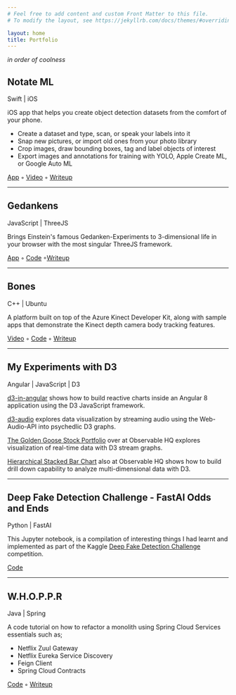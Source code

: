 ```yaml
---
# Feel free to add content and custom Front Matter to this file.
# To modify the layout, see https://jekyllrb.com/docs/themes/#overriding-theme-defaults

layout: home
title: Portfolio
---
```


*in order of coolness*

## Notate ML
Swift &#124; iOS

iOS app that helps you create object detection datasets from the comfort of your phone.

- Create a dataset and type, scan, or speak your labels into it
- Snap new pictures, or import old ones from your photo library
- Crop images, draw bounding boxes, tag and label objects of interest
- Export images and annotations for training with YOLO, Apple Create ML, or Google Auto ML


[App](https://apps.apple.com/us/app/notate-ml/id1605408700)  &#9702; [Video](https://youtu.be/gDqPt3V2-qo) &#9702; [Writeup](https://medium.com/@marvinpdroid/introducing-notate-ml-8de9b68715f4) 

---

## Gedankens
JavaScript  &#124; ThreeJS 

Brings Einstein's famous Gedanken-Experiments to 3-dimensional life in your browser with the most singular ThreeJS framework. 

[App](mpdroid.github.io/gedankens) &#9702; [Code](https://github.com/mpdroid/gedankens) &#9702;[Writeup](https://marvinpdroid.medium.com/special-relativity-with-threejs-657a3552d886) 

---

## Bones
C++  &#124; Ubuntu

A platform built on top of the Azure Kinect Developer Kit, along with sample apps that demonstrate the Kinect depth camera body tracking features.

[Video](https://www.youtube.com/watch?v=JbQFNzRO1x0) &#9702; [Code](https://github.com/mpdroid/bones) &#9702; [Writeup](https://marvinpdroid.medium.com/thing-finding-with-kinect-dk-b50470044c56) 

---

## My Experiments with D3
Angular  &#124; JavaScript &#124; D3

[d3-in-angular](https://github.com/d3-in-angular/) shows how to build reactive charts inside an Angular 8 application using the D3 JavaScript framework.

[d3-audio](https://github.com/d3-audio/) explores data visualization by streaming audio using the Web-Audio-API into psychedlic D3 graphs.

[The Golden Goose Stock Portfolio](https://observablehq.com/@mpdroid/the-golden-goose-stock-portfolio) over at Observable HQ explores visualization of real-time data with D3 stream graphs.

[Hierarchical Stacked Bar Chart](https://observablehq.com/@mpdroid/hierarchical-stacked-bar-chart) also at Observable HQ shows how to build drill down capability to analyze multi-dimensional data with D3.
  
---

## Deep Fake Detection Challenge - FastAI Odds and Ends
Python | FastAI

This Jupyter notebook, is a compilation of interesting things I had learnt and implemented as part of the Kaggle [Deep Fake Detection Challenge](https://www.kaggle.com/c/deepfake-detection-challenge) competition.

[Code](https://www.kaggle.com/mpdroid/dfdc-fastai-odds-and-ends)

---

## W.H.O.P.P.R
Java  &#124; Spring

A code tutorial on how to refactor a monolith using Spring Cloud Services essentials such as;
- Netflix Zuul Gateway
- Netflix Eureka Service Discovery
- Feign Client
- Spring Cloud Contracts

[Code](https://github.com/mpdroid/whoppr) &#9702; [Writeup](https://medium.com/p/1ac7a0803db7/edit) 


